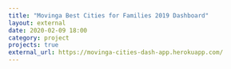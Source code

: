 ```yaml
---
title: "Movinga Best Cities for Families 2019 Dashboard"
layout: external
date: 2020-02-09 18:00
category: project
projects: true
external_url: https://movinga-cities-dash-app.herokuapp.com/
---
```




